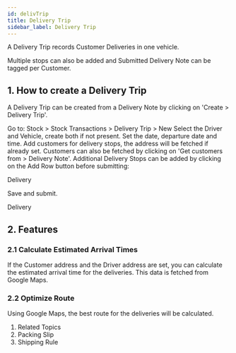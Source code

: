 ```yaml
---
id: delivTrip
title: Delivery Trip
sidebar_label: Delivery Trip
---
```



A Delivery Trip records Customer Deliveries in one vehicle.

Multiple stops can also be added and Submitted Delivery Note can be tagged per Customer.

## 1. How to create a Delivery Trip 
A Delivery Trip can be created from a Delivery Note by clicking on 'Create > Delivery Trip'.

Go to: Stock > Stock Transactions > Delivery Trip > New
Select the Driver and Vehicle, create both if not present.
Set the date, departure date and time.
Add customers for delivery stops, the address will be fetched if already set. Customers can also be fetched by clicking on 'Get customers from > Delivery Note'. Additional Delivery Stops can be added by clicking on the Add Row button before submitting:

Delivery

Save and submit.

Delivery

## 2. Features 
### 2.1 Calculate Estimated Arrival Times 
If the Customer address and the Driver address are set, you can calculate the estimated arrival time for the deliveries. This data is fetched from Google Maps.

### 2.2 Optimize Route 
Using Google Maps, the best route for the deliveries will be calculated.

1. Related Topics 
1. Packing Slip
1. Shipping Rule
